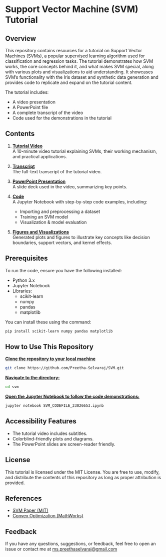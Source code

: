 # Support Vector Machine (SVM) Tutorial

## Overview

This repository contains resources for a tutorial on Support Vector Machines (SVMs), a popular supervised learning algorithm used for classification and regression tasks. The tutorial demonstrates how SVM works, the core concepts behind it, and what makes SVM special, along with various plots and visualizations to aid understanding. It showcases SVM’s functionality with the Iris dataset and synthetic data generation and provides code to replicate and expand on the tutorial content.

The tutorial includes:
- A video presentation
- A PowerPoint file
- A complete transcript of the video
- Code used for the demonstrations in the tutorial

## Contents
1. **[Tutorial Video](#tutorial-video)**  
   A 10-minute video tutorial explaining SVMs, their working mechanism, and practical applications.  
   
2. **[Transcript](#transcript)**  
   The full-text transcript of the tutorial video.  
   
3. **[PowerPoint Presentation](#powerpoint-presentation)**  
   A slide deck used in the video, summarizing key points.  
   
4. **[Code](#code)**  
   A Jupyter Notebook with step-by-step code examples, including:  
   - Importing and preprocessing a dataset  
   - Training an SVM model  
   - Visualization & model evaluation  
   
5. **[Figures and Visualizations](#figures-and-visualizations)**  
   Generated plots and figures to illustrate key concepts like decision boundaries, support vectors, and kernel effects.

## Prerequisites

To run the code, ensure you have the following installed:

- Python 3.x
- Jupyter Notebook
- Libraries:
  - scikit-learn
  - numpy
  - pandas
  - matplotlib

You can install these using the command:

```bash
pip install scikit-learn numpy pandas matplotlib
```

## How to Use This Repository

**[Clone the repository to your local machine](#clone-the-repository-to-your-local-machine:)** 

```bash
git clone https://github.com/Preetha-Selvaraj/SVM.git
```
**[Navigate to the directory:](#navigate-to-the-directory:)** 

```bash
cd svm
```
**[Open the Jupyter Notebook to follow the code demonstrations:](#Open-the-Jupyter-Notebook-to-follow-the-code-demonstrations:)** 

```bash
jupyter notebook SVM_CODEFILE_23026653.ipynb
```
## Accessibility Features

- The tutorial video includes subtitles.  
- Colorblind-friendly plots and diagrams.
- The PowerPoint slides are screen-reader friendly.

## License

This tutorial is licensed under the MIT License. You are free to use, modify, and distribute the contents of this repository as long as proper attribution is provided.

## References

- [SVM Paper (MIT)](https://web.mit.edu/6.034/wwwbob/svm.pdf)
- [Convex Optimization (MathWorks)](https://www.mathworks.com/discovery/convex-optimization.html)

## Feedback

If you have any questions, suggestions, or feedback, feel free to open an issue or contact me at ms.preethaselvaraj@gmail.com
